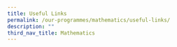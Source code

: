 ```yaml
---
title: Useful Links
permalink: /our-programmes/mathematics/useful-links/
description: ""
third_nav_title: Mathematics
---
```

